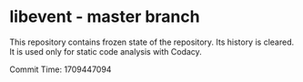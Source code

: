 # libevent - master branch

This repository contains frozen state of the repository.
Its history is cleared. It is used only for static code
analysis with Codacy.

Commit Time: 1709447094
